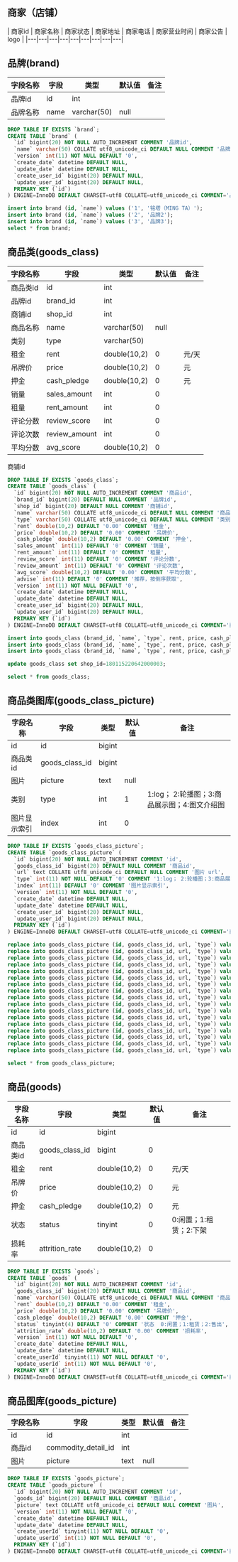 ## 商家（店铺）
| 商家id | 商家名称 | 商家状态 | 商家地址 | 商家电话 | 商家营业时间 | 商家公告 | logo |
|---|---|---|---|---|---|---|---|---|


## 品牌(brand)

| 字段名称 | 字段 | 类型 | 默认值 | 备注 |
|---|---|---|---|---|
| 品牌id | id | int | | |
| 品牌名称 | name | varchar(50) | null | |

```sql
DROP TABLE IF EXISTS `brand`;
CREATE TABLE `brand` (
  `id` bigint(20) NOT NULL AUTO_INCREMENT COMMENT '品牌id',
  `name` varchar(50) COLLATE utf8_unicode_ci DEFAULT NULL COMMENT '品牌名称',
  `version` int(11) NOT NULL DEFAULT '0',
  `create_date` datetime DEFAULT NULL,
  `update_date` datetime DEFAULT NULL,
  `create_user_id` bigint(20) DEFAULT NULL,
  `update_user_id` bigint(20) DEFAULT NULL,
  PRIMARY KEY (`id`)
) ENGINE=InnoDB DEFAULT CHARSET=utf8 COLLATE=utf8_unicode_ci COMMENT='品牌';

insert into brand (id, `name`) values ('1', '铭塔（MING TA）');
insert into brand (id, `name`) values ('2', '品牌2');
insert into brand (id, `name`) values ('3', '品牌3');
select * from brand;
```


## 商品类(goods_class)

| 字段名称 | 字段 | 类型 | 默认值 | 备注 |
|---|---|---|---|--|
| 商品类id | id | int | | |
| 品牌id | brand_id | int | | |
| 商铺id | shop_id | int | | |
| 商品名称 | name | varchar(50) | null | |
| 类别 | type | varchar(50) | | |
| 租金 | rent | double(10,2) | 0 | 元/天 |
| 吊牌价 | price | double(10,2) | 0 | 元 |
| 押金 | cash_pledge | double(10,2) | 0 | 元 |
| 销量 | sales_amount | int | 0 | |
| 租量 | rent_amount | int | 0 | |
| 评论分数 | review_score | int | 0 | |
| 评论次数 | review_amount | int | 0 | |
| 平均分数 | avg_score | double(10,2) | 0 | |

商铺id


```sql
DROP TABLE IF EXISTS `goods_class`;
CREATE TABLE `goods_class` (
  `id` bigint(20) NOT NULL AUTO_INCREMENT COMMENT '商品id',
  `brand_id` bigint(20) DEFAULT NULL COMMENT '品牌id',
  `shop_id` bigint(20) DEFAULT NULL COMMENT '商铺id',
  `name` varchar(50) COLLATE utf8_unicode_ci DEFAULT NULL COMMENT '商品名称',
  `type` varchar(50) COLLATE utf8_unicode_ci DEFAULT NULL COMMENT '类别',
  `rent` double(10,2) DEFAULT '0.00' COMMENT '租金',
  `price` double(10,2) DEFAULT '0.00' COMMENT '吊牌价',
  `cash_pledge` double(10,2) DEFAULT '0.00' COMMENT '押金',
  `sales_amount` int(11) DEFAULT '0' COMMENT '销量',
  `rent_amount` int(11) DEFAULT '0' COMMENT '租量',
  `review_score` int(11) DEFAULT '0' COMMENT '评论分数',
  `review_amount` int(11) DEFAULT '0' COMMENT '评论次数',
  `avg_score` double(10,2) DEFAULT '0.00' COMMENT '平均分数',
  `advise` int(11) DEFAULT '0' COMMENT '推荐，按倒序获取',
  `version` int(11) NOT NULL DEFAULT '0',
  `create_date` datetime DEFAULT NULL,
  `update_date` datetime DEFAULT NULL,
  `create_user_id` bigint(20) DEFAULT NULL,
  `update_user_id` bigint(20) DEFAULT NULL,
  PRIMARY KEY (`id`)
) ENGINE=InnoDB DEFAULT CHARSET=utf8 COLLATE=utf8_unicode_ci COMMENT='商品类';

insert into goods_class (brand_id, `name`, `type`, rent, price, cash_pledge) values (1, '铭塔A8157', '启蒙益智早教', 2, 39, 39);
insert into goods_class (brand_id, `name`, `type`, rent, price, cash_pledge) values (1, '铭塔多功能玩具箱', '儿童益智玩具', 2, 69, 69);
insert into goods_class (brand_id, `name`, `type`, rent, price, cash_pledge) values (1, '铭塔趣味滑翔车', '婴幼儿童', 2, 39, 39);

update goods_class set shop_id=180115220642000003;

select * from goods_class;
```

## 商品类图库(goods_class_picture)

| 字段名称 | 字段 | 类型 | 默认值 | 备注 |
|---|---|---|---|---|
| id | id | bigint | | |
| 商品类id | goods_class_id | bigint | | |
| 图片 | picture | text | null | |
| 类别 | type | int | 1 | 1:log； 2:轮播图；3:商品展示图；4:图文介绍图 |
| 图片显示索引 | index | int | 0 | |


```sql
DROP TABLE IF EXISTS `goods_class_picture`;
CREATE TABLE `goods_class_picture` (
  `id` bigint(20) NOT NULL AUTO_INCREMENT COMMENT 'id',
  `goods_class_id` bigint(20) DEFAULT NULL COMMENT '商品id',
  `url` text COLLATE utf8_unicode_ci DEFAULT NULL COMMENT '图片 url',
  `type` int(11) NOT NULL DEFAULT '0' COMMENT '1:log； 2:轮播图；3:商品展示图；4:图文介绍图',
  `index` int(11) DEFAULT '0' COMMENT '图片显示索引',
  `version` int(11) NOT NULL DEFAULT '0',
  `create_date` datetime DEFAULT NULL,
  `update_date` datetime DEFAULT NULL,
  `create_user_id` bigint(20) DEFAULT NULL,
  `update_user_id` bigint(20) DEFAULT NULL,
  PRIMARY KEY (`id`)
) ENGINE=InnoDB DEFAULT CHARSET=utf8 COLLATE=utf8_unicode_ci COMMENT='商品类图库';

replace into goods_class_picture (id, goods_class_id, url, `type`) values (1, 1, 'images/1-1.jpg', 1);
replace into goods_class_picture (id, goods_class_id, url, `type`) values (2, 1, 'images/1-2.jpg', 2);
replace into goods_class_picture (id, goods_class_id, url, `type`) values (3, 1, 'images/1-3.jpg', 4);
replace into goods_class_picture (id, goods_class_id, url, `type`) values (4, 1, 'images/1-4.jpg', 4);
replace into goods_class_picture (id, goods_class_id, url, `type`) values (5, 1, 'images/1-5.jpg', 4);
replace into goods_class_picture (id, goods_class_id, url, `type`) values (6, 2, 'images/2-1.jpg', 1);
replace into goods_class_picture (id, goods_class_id, url, `type`) values (7, 2, 'images/2-2.jpg', 2);
replace into goods_class_picture (id, goods_class_id, url, `type`) values (9, 2, 'images/2-3.jpg', 4);
replace into goods_class_picture (id, goods_class_id, url, `type`) values (10, 2, 'images/2-4.jpg', 4);
replace into goods_class_picture (id, goods_class_id, url, `type`) values (11, 2, 'images/2-5.jpg', 4);
replace into goods_class_picture (id, goods_class_id, url, `type`) values (12, 2, 'images/2-6.jpg', 4);
replace into goods_class_picture (id, goods_class_id, url, `type`) values (13, 3, 'images/3-1.jpg', 1);
replace into goods_class_picture (id, goods_class_id, url, `type`) values (14, 3, 'images/3-2.jpg', 2);
replace into goods_class_picture (id, goods_class_id, url, `type`) values (15, 3, 'images/3-3.jpg', 4);
replace into goods_class_picture (id, goods_class_id, url, `type`) values (16, 3, 'images/3-4.jpg', 4);
replace into goods_class_picture (id, goods_class_id, url, `type`) values (17, 3, 'images/3-5.jpg', 4);
replace into goods_class_picture (id, goods_class_id, url, `type`) values (18, 3, 'images/3-6.jpg', 4);

select * from goods_class_picture;
```


## 商品(goods)

| 字段名称 | 字段 | 类型 | 默认值 | 备注 |
|---|---|---|---|---|
| id | id | bigint | | |
| 商品类id | goods_class_id | bigint | 0 | |
| 租金 | rent | double(10,2) | 0 | 元/天  |
| 吊牌价 | price | double(10,2) | 0 | 元 |
| 押金 | cash_pledge | double(10,2) | 0 | 元 |
| 状态 | status | tinyint | 0 | 0:闲置；1:租赁；2:下架 |
| 损耗率 | attrition_rate | double(10,2) | 0 |  |


```sql
DROP TABLE IF EXISTS `goods`;
CREATE TABLE `goods` (
  `id` bigint(20) NOT NULL AUTO_INCREMENT COMMENT 'id',
  `goods_class_id` bigint(20) DEFAULT NULL COMMENT '商品id',
  `name` varchar(50) COLLATE utf8_unicode_ci DEFAULT NULL COMMENT '商品名称',
  `rent` double(10,2) DEFAULT '0.00' COMMENT '租金',
  `price` double(10,2) DEFAULT '0.00' COMMENT '吊牌价',
  `cash_pledge` double(10,2) DEFAULT '0.00' COMMENT '押金',
  `status` tinyint(4) DEFAULT '0' COMMENT '状态  0:闲置；1:租赁；2:售出',
  `attrition_rate` double(10,2) DEFAULT '0.00' COMMENT '损耗率',
  `version` int(11) NOT NULL DEFAULT '0',
  `create_date` datetime DEFAULT NULL,
  `update_date` datetime DEFAULT NULL,
  `create_userId` tinyint(11) NOT NULL DEFAULT '0',
  `update_userId` int(11) NOT NULL DEFAULT '0',
  PRIMARY KEY (`id`)
) ENGINE=InnoDB DEFAULT CHARSET=utf8 COLLATE=utf8_unicode_ci COMMENT='商品';
```


## 商品图库(goods_picture)

| 字段名称 | 字段 | 类型 | 默认值 | 备注 |
|---|---|---|---|---|
| id | id | int | | |
| 商品id | commodity_detail_id | int | | |
| 图片 | picture | text | null | |


```sql
DROP TABLE IF EXISTS `goods_picture`;
CREATE TABLE `goods_picture` (
  `id` bigint(20) NOT NULL AUTO_INCREMENT COMMENT 'id',
  `goods_id` bigint(20) DEFAULT NULL COMMENT '商品id',
  `picture` text COLLATE utf8_unicode_ci DEFAULT NULL COMMENT '图片',
  `version` int(11) NOT NULL DEFAULT '0',
  `create_date` datetime DEFAULT NULL,
  `update_date` datetime DEFAULT NULL,
  `create_userId` tinyint(11) NOT NULL DEFAULT '0',
  `update_userId` int(11) NOT NULL DEFAULT '0',
  PRIMARY KEY (`id`)
) ENGINE=InnoDB DEFAULT CHARSET=utf8 COLLATE=utf8_unicode_ci COMMENT='商品图库';
```





